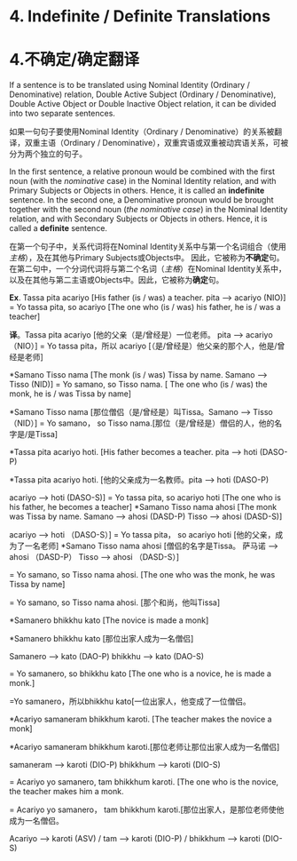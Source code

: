 # **4. Indefinite / Definite** Translations 
# **4.不确定/确定**翻译
If a sentence is to be translated using Nominal Identity (Ordinary / 
Denominative) relation, Double Active Subject (Ordinary / Denominative), Double 
Active Object or Double Inactive Object relation, it can be divided into two separate 
sentences.

如果一句句子要使用Nominal Identity（Ordinary / Denominative）的关系被翻译，双重主语（Ordinary / Denominative），双重宾语或双重被动宾语关系，可被分为两个独立的句子。

 In the first sentence, a relative pronoun would be combined with the first noun 
(with the *nominative* case) in the Nominal Identity relation, and with Primary Subjects 
or Objects in others. Hence, it is called an **indefinite** sentence. In the second one, a 
Denominative pronoun would be brought together with the second noun (*the 
*nominative* case*) in the Nominal Identity relation, and with Secondary Subjects or 
Objects in others. Hence, it is called a **definite** sentence. 

在第一个句子中，关系代词将在Nominal Identity关系中与第一个名词组合（使用*主格*），及在其他与Primary Subjects或Objects中。 因此，它被称为**不确定**句。 在第二句中，一个分词代词将与第二个名词（*主格*）在Nominal Identity关系中，以及在其他与第二主语或Objects中。因此，它被称为**确定**句。

 **Ex**. Tassa pita acariyo [His father (is / was) a teacher. pita --> acariyo (NIO)] 
= Yo tassa pita, so acariyo [The one who (is / was) his father, he is / was a teacher] 

**译**。Tassa pita acariyo [他的父亲（是/曾经是）一位老师。 pita --> acariyo （NIO）] = Yo tassa pita，所以 acariyo [（是/曾经是）他父亲的那个人，他是/曾经是老师]

*Samano Tisso nama [The monk (is / was) Tissa by name. Samano --> Tisso (NID)] = Yo samano, so Tisso nama. [ The one who (is / was) the monk, he is / was Tissa by name] 

*Samano Tisso nama [那位僧侣（是/曾经是）叫Tissa。Samano --> Tisso （NID）] = Yo samano， so Tisso nama.[那位（是/曾经是）僧侣的人，他的名字是/是Tissa]

*Tassa pita acariyo hoti. [His father becomes a teacher. pita --> hoti (DASO-P) 

*Tassa pita acariyo hoti. [他的父亲成为一名教师。pita --> hoti (DASO-P) 

 acariyo --> hoti (DASO-S)] 
= Yo tassa pita, so acariyo hoti [The one who is his father, he becomes a teacher] 
*Samano Tisso nama ahosi [The monk was Tissa by name. 
Samano --> ahosi (DASD-P) Tisso --> ahosi (DASD-S)] 

 acariyo --> hoti （DASO-S）] = Yo tassa pita， so acariyo hoti [他的父亲，成为了一名老师] *Samano Tisso nama ahosi [僧侣的名字是Tissa。 萨马诺 --> ahosi （DASD-P） Tisso --> ahosi （DASD-S）] 
 
 
 
= Yo samano, so Tisso nama ahosi. [The one who was the monk, he was Tissa by 
name]

= Yo samano, so Tisso nama ahosi. [那个和尚，他叫Tissa]

 *Samanero bhikkhu kato [The novice is made a monk] 

 *Samanero bhikkhu kato [那位出家人成为一名僧侣]
 
 Samanero --> kato (DAO-P) 
 bhikkhu --> kato (DAO-S) 
 
 = Yo samanero, so bhikkhu kato [The one who is a novice, he is made a monk.] 

=Yo samanero，所以bhikkhu kato[一位出家人，他变成了一位僧侣。

*Acariyo samaneram bhikkhum karoti. [The teacher makes the novice a monk] 

*Acariyo samaneram bhikkhum karoti.[那位老师让那位出家人成为一名僧侣]

 samaneram --> karoti (DIO-P) bhikkhum --> karoti (DIO-S) 
 
 = Acariyo yo samanero, tam bhikkhum karoti. [The one who is the novice, the teacher 
makes him a monk. 

= Acariyo yo samanero， tam bhikkhum karoti.[那位出家人，是那位老师使他成为一名僧侣。

Acariyo --> karoti (ASV) / tam --> karoti (DIO-P) / bhikkhum --> karoti (DIO-S)